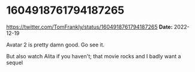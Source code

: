 # 1604918761794187265
https://twitter.com/TomFrankly/status/1604918761794187265
**Date:** 2022-12-19

Avatar 2 is pretty damn good. Go see it.

But also watch Alita if you haven't; that movie rocks and I badly want a sequel
